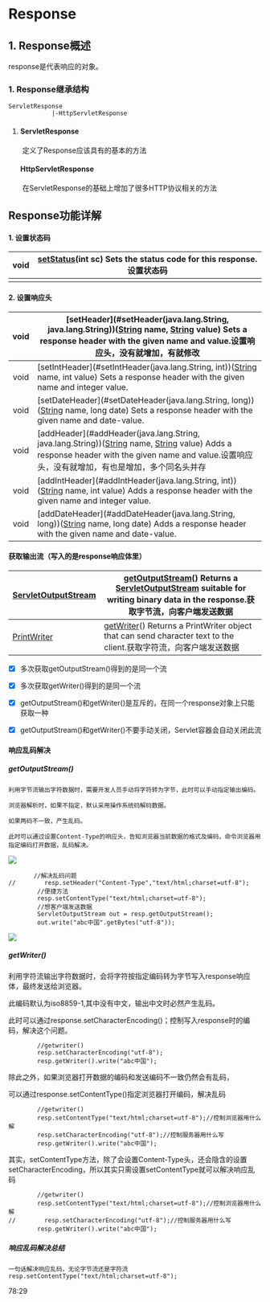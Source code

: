 # Response

## 1. Response概述

response是代表响应的对象。

 

### 1. Response继承结构

```
ServletResponse
			|-HttpServletResponse
```

1. #### ServletResponse

   ​	定义了Response应该具有的基本的方法

   #### HttpServletResponse

   ​	在ServletResponse的基础上增加了很多HTTP协议相关的方法

 

## Response功能详解

#### 		1. 设置状态码

| void | [setStatus](#setStatus(int))(int sc)      Sets the status code for this response.设置状态码 |
| ---- | :----------------------------------------------------------: |
|      |                                                              |

#### 		2. 设置响应头

| void | [setHeader](#setHeader(java.lang.String, java.lang.String))([String](http://java.sun.com/j2se/1.5/docs/api/java/lang/String.html) name, [String](http://java.sun.com/j2se/1.5/docs/api/java/lang/String.html) value)      Sets a response header with the given name and value.设置响应头，没有就增加，有就修改 |
| :--: | ------------------------------------------------------------ |
| void | [setIntHeader](#setIntHeader(java.lang.String, int))([String](http://java.sun.com/j2se/1.5/docs/api/java/lang/String.html) name, int value)      Sets a response header with the given name and integer value. |
| void | [setDateHeader](#setDateHeader(java.lang.String, long))([String](http://java.sun.com/j2se/1.5/docs/api/java/lang/String.html) name, long date)      Sets a response header with the given name and date-value. |
| void | [addHeader](#addHeader(java.lang.String, java.lang.String))([String](http://java.sun.com/j2se/1.5/docs/api/java/lang/String.html) name, [String](http://java.sun.com/j2se/1.5/docs/api/java/lang/String.html) value)      Adds a response header with the given name and value.设置响应头，没有就增加，有也是增加，多个同名头并存 |
| void | [addIntHeader](#addIntHeader(java.lang.String, int))([String](http://java.sun.com/j2se/1.5/docs/api/java/lang/String.html) name, int value)      Adds a response header with the given name and integer value. |
| void | [addDateHeader](#addDateHeader(java.lang.String, long))([String](http://java.sun.com/j2se/1.5/docs/api/java/lang/String.html) name, long date)      Adds a response header with the given name and date-value. |

#### 			获取输出流（写入的是response响应体里）

| [ServletOutputStream](mk:@MSITStore:D:\teachdoc\java_ee_api_中英文对照版.chm::/javax/servlet/ServletOutputStream.html) | [getOutputStream](#getOutputStream())()      Returns a [ServletOutputStream](mk:@MSITStore:D:\teachdoc\java_ee_api_中英文对照版.chm::/javax/servlet/ServletOutputStream.html) suitable for writing binary data in the response.获取字节流，向客户端发送数据 |
| ------------------------------------------------------------ | ------------------------------------------------------------ |
| [PrintWriter](http://java.sun.com/j2se/1.5/docs/api/java/io/PrintWriter.html) | [getWriter](#getWriter())()      Returns a PrintWriter object that can send character text to the client.获取字符流，向客户端发送数据 |

- [x] 多次获取getOutputStream()得到的是同一个流

- [x] 多次获取getWriter()得到的是同一个流

- [x] getOutputStream()和getWriter()是互斥的，在同一个response对象上只能获取一种

- [x] getOutputStream()和getWriter()不要手动关闭，Servlet容器会自动关闭此流

#### 			响应乱码解决

##### getOutputStream()

```
利用字节流输出字符数据时，需要开发人员手动将字符转为字节，此时可以手动指定输出编码。

浏览器解析时，如果不指定，默认采用操作系统码解码数据。

如果两码不一致，产生乱码。

此时可以通过设置Content-Type的响应头，告知浏览器当前数据的格式及编码，命令浏览器用指定编码打开数据，乱码解决。
```

![](https://gitee.com/Cming852098505/img/raw/master/img/20210223192034.png)

```
       //解决乱码问题
//        resp.setHeader("Content-Type","text/html;charset=utf-8");
        //便捷方法
        resp.setContentType("text/html;charset=utf-8");
        //想客户端发送数据
        ServletOutputStream out = resp.getOutputStream();
        out.write("abc中国".getBytes("utf-8"));
```

![](https://gitee.com/Cming852098505/img/raw/master/img/20210223192045.png)

##### getWriter()

利用字符流输出字符数据时，会将字符按指定编码转为字节写入response响应体，最终发送给浏览器。

此编码默认为iso8859-1,其中没有中文，输出中文时必然产生乱码。

此时可以通过response.setCharacterEncoding()；控制写入response时的编码，解决这个问题。

```
        //getwriter()
        resp.setCharacterEncoding("utf-8");
        resp.getWriter().write("abc中国");
```

除此之外，如果浏览器打开数据的编码和发送编码不一致仍然会有乱码，

可以通过response.setContentType()指定浏览器打开编码，解决乱码

```
        //getwriter()
        resp.setContentType("text/html;charset=utf-8");//控制浏览器用什么解
        resp.setCharacterEncoding("utf-8");//控制服务器用什么写
        resp.getWriter().write("abc中国");
```

其实，setContentType方法，除了会设置Content-Type头，还会隐含的设置setCharacterEncoding，所以其实只需设置setContentType就可以解决响应乱码

```
        //getwriter()
        resp.setContentType("text/html;charset=utf-8");//控制浏览器用什么解
//        resp.setCharacterEncoding("utf-8");//控制服务器用什么写
        resp.getWriter().write("abc中国");
```

##### 响应乱码解决总结

```
一句话解决响应乱码，无论字节流还是字符流
resp.setContentType("text/html;charset=utf-8");
```

78:29

